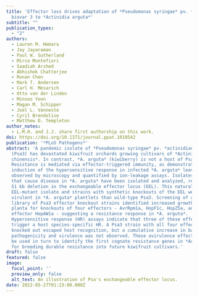```yaml
---
title: 'Effector loss drives adaptation of *Pseudomonas syringae* pv. *actinidiae*
  biovar 3 to *Actinidia arguta*'
subtitle: ""
publication_types:
  - "2"
authors:
  - Lauren M. Hemara
  - Jay Jayaraman
  - Paul W. Sutherland
  - Mirco Montefiori
  - Saadiah Arshed
  - Abhishek Chatterjee
  - Ronan Chen
  - Mark T. Andersen
  - Carl H. Mesarich
  - Otto van der Linden
  - Minsoo Yoon
  - Magan M. Schipper
  - Joel L. Vanneste
  - Cyril Brendolise
  - Matthew D. Templeton
author_notes:
  - L.M.H. and J.J. share first authorship on this work.
doi: https://doi.org/10.1371/journal.ppat.1010542
publication: '*PLoS Pathogens*'
abstract: 'A pandemic isolate of *Pseudomonas syringae* pv. *actinidiae* biovar 3
  (Psa3) has devastated kiwifruit orchards growing cultivars of *Actinidia
  chinensis*. In contrast, *A. arguta* (kiwiberry) is not a host of Psa3.
  Resistance is mediated via effector-triggered immunity, as demonstrated by
  induction of the hypersensitive response in infected *A. arguta* leaves,
  observed by microscopy and quantified by ion-leakage assays. Isolates of Psa3
  that cause disease in *A. arguta* have been isolated and analyzed, revealing a
  51 kb deletion in the exchangeable effector locus (EEL). This natural
  EEL-mutant isolate and strains with synthetic knockouts of the EEL were more
  virulent in *A. arguta* plantlets than wild-type Psa3. Screening of a complete
  library of Psa3 effector knockout strains identified increased growth in
  planta for knockouts of four effectors - AvrRpm1a, HopF1c, HopZ5a, and the EEL
  effector HopAW1a - suggesting a resistance response in *A. arguta*.
  Hypersensitive response (HR) assays indicate that three of these effectors
  trigger a host species-specific HR. A Psa3 strain with all four effectors
  knocked out escaped host recognition, but a cumulative increase in bacterial
  pathogenicity and virulence was not observed. These avirulence effectors can
  be used in turn to identify the first cognate resistance genes in *Actinidia*
  for breeding durable resistance into future kiwifruit cultivars.'
draft: false
featured: false
image:
  focal_point: ''
  preview_only: false
  alt_text: An illustration of Psa's exchangeable effector locus. 
date: 2022-05-27T01:23:00.000Z
---
```

